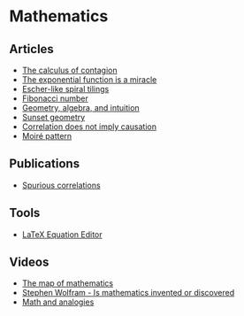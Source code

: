 # Mathematics

## Articles

- [The calculus of contagion](https://aeon.co/essays/how-mathematics-can-make-epidemics-history)
- [The exponential function is a miracle](https://blog.plover.com/math/exponential.html)
- [Escher-like spiral tilings](http://isohedral.ca/escher-like-spiral-tilings/)
- [Fibonacci number
](https://en.wikipedia.org/wiki/Fibonacci_number)
- [Geometry, algebra, and intuition](https://www.shapeoperator.com/2017/02/28/geometry-algebra-intuition/)
- [Sunset geometry](https://www.shapeoperator.com/2016/12/12/sunset-geometry/)
- [Correlation does not imply causation](https://en.wikipedia.org/wiki/Correlation_does_not_imply_causation)
- [Moiré pattern](https://en.wikipedia.org/wiki/Moir%C3%A9_pattern)

## Publications

- [Spurious correlations](http://www.tylervigen.com/spurious-correlations)

## Tools

- [LaTeX Equation Editor](https://www.codecogs.com/latex/eqneditor.php)

## Videos

- [The map of mathematics](https://www.youtube.com/watch?v=OmJ-4B-mS-Y)
- [Stephen Wolfram - Is mathematics invented or discovered](https://www.youtube.com/watch?v=nUCwtLTUPQ4)
- [Math and analogies](https://www.youtube.com/watch?v=BtFVdjwXnuM)
